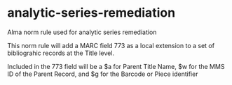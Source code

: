 # analytic-series-remediation
Alma norm rule used for analytic series remediation

This norm rule will add a MARC field 773 as a local extension to a set of bibliograhic records at the Title level.

Included in the 773 field will be a $a for Parent Title Name, $w for the MMS ID of the Parent Record, and $g for the Barcode or Piece identifier
